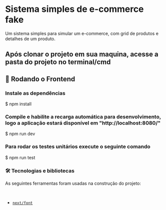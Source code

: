 <h1>Sistema simples de e-commerce fake</h1>
<p>Um sistema simples para simular um e-commerce, com grid de produtos e detalhes de um produto.</p>

<h2>Após clonar o projeto em sua maquina, acesse a pasta do projeto no terminal/cmd</h2>

<h2>🎲 Rodando o Frontend</h2>

<h3>Instale as dependências</h3>
$ npm install

<h3>Compile e habilite a recarga automática para desenvolvimento, logo a aplicação estará disponível em "http://localhost:8080/"</h3>
$ npm run dev

<h3>Para rodar os testes unitários execute o seguinte comando</h3>
$ npm run test

<h3>🛠 Tecnologias e bibliotecas</h3>
<p>As seguintes ferramentas foram usadas na construção do projeto:</p>
<br>

- [`next/font`](https://nextjs.org/docs/app/building-your-application/optimizing/fonts)
<br>
